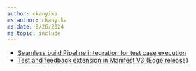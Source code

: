 ```yaml
---
author: ckanyika
ms.author: ckanyika
ms.date: 9/26/2024
ms.topic: include
---
```

    
- [Seamless build Pipeline integration for test case execution](#seamless-build-pipeline-integration-for-test-case-execution)
- [Test and feedback extension in Manifest V3 (Edge release)](#test-and-feedback-extension-in-manifest-v3-edge-release)